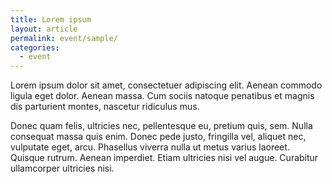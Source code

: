 ```yaml
---
title: Lorem ipsum
layout: article
permalink: event/sample/
categories: 
  - event
---
```


Lorem ipsum dolor sit amet, consectetuer adipiscing elit. Aenean commodo ligula 
eget dolor. Aenean massa. Cum sociis natoque penatibus et magnis dis parturient 
montes, nascetur ridiculus mus. 

Donec quam felis, ultricies nec, pellentesque eu, pretium quis, sem. Nulla 
consequat massa quis enim. Donec pede justo, fringilla vel, aliquet nec, 
vulputate eget, arcu. Phasellus viverra nulla ut metus varius laoreet. Quisque 
rutrum. Aenean imperdiet. Etiam ultricies nisi vel augue. Curabitur ullamcorper 
ultricies nisi.